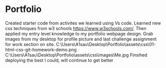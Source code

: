 # Portfolio
Created starter code from activites we learned using Vs code. Learned new css techniques from w3 schools https://www.w3schools.com/. Then applied my entry level knowledge to my portfolio webpage design. Grab images from my desktop for profile picture and last challenge assignment for work section on site. C:\Users\A1sau\Desktop\Portfolio\assets\css\01-html-css-git-homework-demo.png C:\Users\A1sau\Desktop\Portfolio\assets\css\images\Me.jpg 
Finsihed deploying the best I could, will continue to get better
